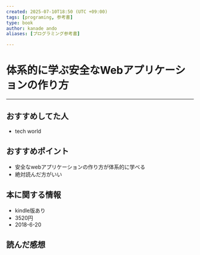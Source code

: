```yaml
---
created: 2025-07-10T18:50 (UTC +09:00)
tags: [programing, 参考書]
type: book
author: kanade ando
aliases: [プログラミング参考書]

---
```

# 体系的に学ぶ安全なWebアプリケーションの作り方
---
## おすすめしてた人
- tech world
## おすすめポイント
- 安全なwebアプリケーションの作り方が体系的に学べる
- 絶対読んだ方がいい
## 本に関する情報
- kindle版あり
- 3520円
- 2018-6-20
## 読んだ感想
```
```